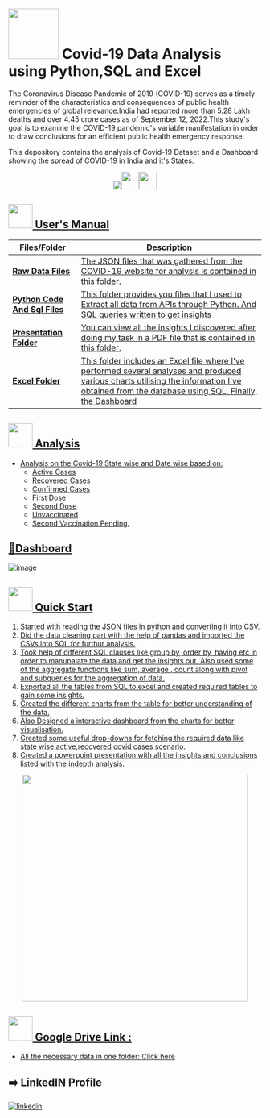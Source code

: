 # <img src=https://user-images.githubusercontent.com/79499162/202837296-96d98ffd-4fbf-4445-9cec-1c5571081310.png width="100"  height="100" > Covid-19 Data Analysis using Python,SQL and Excel



The Coronavirus Disease Pandemic of 2019 (COVID-19) serves as a timely reminder of the characteristics and consequences of public health emergencies of global relevance.India had reported more than 5.28 Lakh deaths and over 4.45 crore cases as of September 12, 2022.This study's goal is to examine the COVID-19 pandemic's variable manifestation in order to draw conclusions for an efficient public health emergency response.
<br>

This depository contains the analysis of Covid-19 Dataset and a Dashboard showing the spread of COVID-19 in India and it's States.
<br>

<p align="center"><a href="https://www.python.org/"><img src= https://forthebadge.com/images/badges/made-with-python.svg><img  height = "35" src="https://img.shields.io/badge/Microsoft%20SQL%20Server-CC2927?style=for-the-badge&logo=microsoft%20sql%20server&logoColor=white"><img height = "35" src = "https://img.shields.io/badge/Microsoft_Excel-217346?style=for-the-badge&logo=microsoft-excel&logoColor=white"></p>


##  <img src="https://user-images.githubusercontent.com/106439762/181935629-b3c47bd3-77fb-4431-a11c-ff8ba0942b63.gif" width="48" height="48"> **User's Manual**

| Files/Folder| Description |
| ------------- | ------------- |
| **Raw Data Files** | The JSON files that was gathered from the COVID-19 website for analysis is contained in this folder. |
| **Python Code And Sql Files** | This folder provides you files that I used to Extract all data from APIs through Python. And SQL queries written to get insights |
| **Presentation Folder**  | You can view all the insights I discovered after doing my task in a PDF file that is contained in this folder. |
| **Excel Folder**  | This folder includes an Excel file where I've performed several analyses and produced various charts utilising the information I've obtained from the database using SQL. Finally, the Dashboard |


##  <img src=https://user-images.githubusercontent.com/106439762/178428775-03d67679-9aa4-4b08-91e9-6eb6ed8faf66.gif  width="48" height="48"> **Analysis**

- Analysis on the Covid-19 State wise and Date wise based on:  
    - Active Cases
    - Recovered Cases 
    - Confirmed Cases
    - First Dose
    - Second Dose
    - Unvaccinated
    - Second Vaccination Pending.
    
## :page_with_curl:Dashboard

![image](https://user-images.githubusercontent.com/79499162/202649444-808c89c0-266a-435b-a6c8-e05572f4d8f6.png)


## <img src="https://user-images.githubusercontent.com/106439762/181937125-2a4b22a3-f8a9-4226-bbd3-df972f9dbbc4.gif" width="48" height="48" > Quick Start

1. Started with reading the JSON files in python and converting it into CSV.
2. Did the data cleaning part with the help of pandas and imported the CSVs into SQL for furthur analysis.
3. Took help of different SQL clauses like group by, order by, having etc in order to manupalate the data and get the insights out. Also used some of the aggregate functions like sum, average , count along with pivot and subqueries for the aggregation of data.
4. Exported all the tables from SQL to excel and created required tables to gain some insights.
5. Created the different charts from the table for better understanding of the data.
6. Also Designed a interactive dashboard from the charts for better visualisation.    
7. Created some useful drop-downs for fetching the required data like state wise active,recovered covid cases scenario. 
8. Created a powerpoint presentation with all the insights and conclusions listed with the indepth analysis.
    

<p align="center"><img src="https://user-images.githubusercontent.com/79499162/202651096-c69cd77a-c639-4e1e-be0d-b43bac1e8fff.png" width="450" height="450"/>


<br>

## <img src=https://user-images.githubusercontent.com/106439762/178810087-8f7f8272-0cb8-40cb-a14c-be475569cf7d.gif width="48" height="48"> Google Drive Link :

- All the necessary data in one folder: [Click here](https://drive.google.com/drive/folders/1IXP5HiZl7vmne8104wTzrfVQBtsNddwV?usp=share_link)


##  :arrow_right: LinkedIN Profile

[![linkedin](https://img.shields.io/badge/linkedin-0A66C2?style=for-the-badge&logo=linkedin&logoColor=white)](https://www.linkedin.com/in/dipanjan-maity/)

    



